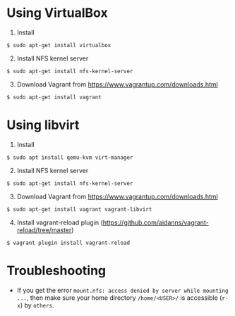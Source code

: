 # Using VirtualBox

1. Install
```
$ sudo apt-get install virtualbox
```

2. Install NFS kernel server
```
$ sudo apt-get install nfs-kernel-server
```

3. Download Vagrant from https://www.vagrantup.com/downloads.html
```
$ sudo apt-get install vagrant
```

# Using libvirt

1. Install
```
$ sudo apt install qemu-kvm virt-manager
```

2. Install NFS kernel server
```
$ sudo apt-get install nfs-kernel-server
```

3. Download Vagrant from https://www.vagrantup.com/downloads.html
```
$ sudo apt-get install vagrant vagrant-libvirt
```

4. Install vagrant-reload plugin (https://github.com/aidanns/vagrant-reload/tree/master)
```
$ vagrant plugin install vagrant-reload
```

# Troubleshooting

- If you get the error `mount.nfs: access denied by server while mounting ...`,
  then make sure your home directory `/home/<USER>/` is accessible (`r-x`)
  by `others`.
